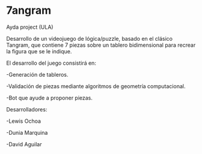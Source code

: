 # 7angram
Ayda project (ULA)

Desarrollo de un videojuego de lógica/puzzle, basado en el clásico Tangram, que contiene 7 piezas sobre un tablero bidimensional para recrear la figura que se le indique.

El desarrollo del juego consistirá en:

-Generación de tableros.

-Validación de piezas mediante algoritmos de geometría computacional.

-Bot que ayude a proponer piezas.

Desarrolladores:

-Lewis Ochoa

-Dunia Marquina

-David Aguilar
